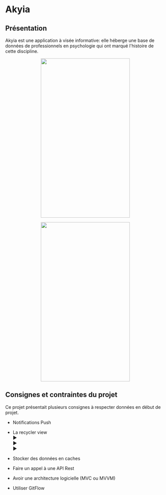 # Akyia
## Présentation
Akyia est une application à visée informative: elle héberge une base de données de professionnels en psychologie qui ont marqué l'histoire de cette discipline.
<p align="center">
  <img width="280" height="500" src="">
</p>
<p align="center">
  <img width="280" height="500" src="">
</p>

## Consignes et contraintes du projet
Ce projet présentait plusieurs consignes à respecter données en début de projet.

* Notifications Push

* La recycler view
<br> ►
<br> ►
<br> ►

* Stocker des données en caches

* Faire un appel à une API Rest

* Avoir une architecture logicielle (MVC ou MVVM)

* Utiliser GitFlow

